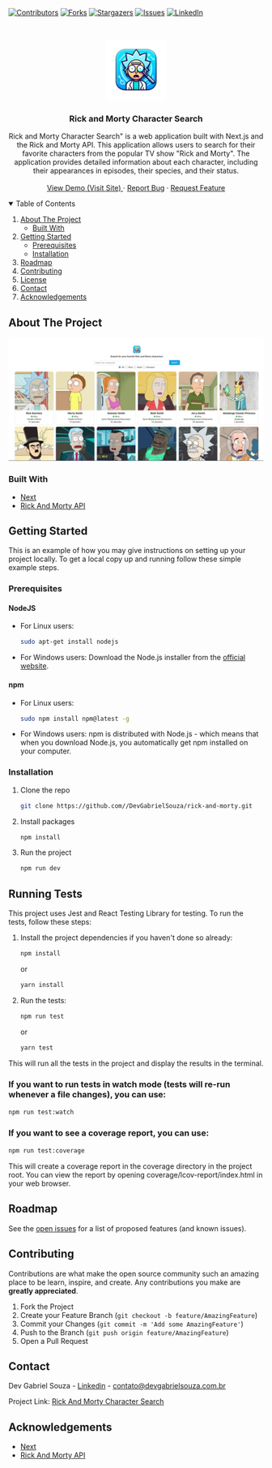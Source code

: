 <!-- PROJECT SHIELDS -->

[![Contributors][contributors-shield]][contributors-url]
[![Forks][forks-shield]][forks-url]
[![Stargazers][stars-shield]][stars-url]
[![Issues][issues-shield]][issues-url]
[![LinkedIn][linkedin-shield]][linkedin-url]

<!-- PROJECT LOGO -->
<br />
<p align="center">
  <a href="https://github.com/DevGabrielSouza/rick-and-morty/">
    <img src="public/rick-and-morty-search-logo.png" alt="Logo" width="120">
  </a>

  <h3 align="center">Rick and Morty Character Search</h3>

  <p align="center">
    Rick and Morty Character Search" is a web application built with Next.js and the Rick and Morty API. This application allows users to search for their favorite characters from the popular TV show "Rick and Morty". The application provides detailed information about each character, including their appearances in episodes, their species, and their status.
    <br />
    <br />
    <a href="https://rick-and-morty.devgabrielsouza.com.br" target="_blank">View Demo (Visit Site) </a>
    ·
    <a href="https://github.com/DevGabrielSouza/rick-and-morty/issues">Report Bug</a>
    ·
    <a href="https://github.com/DevGabrielSouza/rick-and-morty/issues">Request Feature</a>
  </p>
</p>

<!-- TABLE OF CONTENTS -->
<details open="open">
  <summary>Table of Contents</summary>
  <ol>
    <li>
      <a href="#about-the-project">About The Project</a>
      <ul>
        <li><a href="#built-with">Built With</a></li>
      </ul>
    </li>
    <li>
      <a href="#getting-started">Getting Started</a>
      <ul>
        <li><a href="#prerequisites">Prerequisites</a></li>
        <li><a href="#installation">Installation</a></li>
      </ul>
    </li>
    <li><a href="#roadmap">Roadmap</a></li>
    <li><a href="#contributing">Contributing</a></li>
    <li><a href="#license">License</a></li>
    <li><a href="#contact">Contact</a></li>
    <li><a href="#acknowledgements">Acknowledgements</a></li>
  </ol>
</details>

<!-- ABOUT THE PROJECT -->

## About The Project

![product-screenshot](public/app_screenshot.jpg)

### Built With

-   [Next](https://nextjs.org/)
-   [Rick And Morty API](rickandmortyapi.com/)

<!-- GETTING STARTED -->

## Getting Started

This is an example of how you may give instructions on setting up your project locally.
To get a local copy up and running follow these simple example steps.

### Prerequisites

#### NodeJS

-   For Linux users:
    ```sh
    sudo apt-get install nodejs
    ```
-   For Windows users:
    Download the Node.js installer from the [official website](https://nodejs.org/en/download/).

#### npm

-   For Linux users:

    ```sh
    sudo npm install npm@latest -g
    ```

-   For Windows users:
    npm is distributed with Node.js - which means that when you download Node.js, you automatically get npm installed on your computer.

### Installation

1. Clone the repo
    ```sh
    git clone https://github.com//DevGabrielSouza/rick-and-morty.git
    ```
2. Install packages
    ```sh
    npm install
    ```
3. Run the project
    ```sh
    npm run dev
    ```

## Running Tests

This project uses Jest and React Testing Library for testing. To run the tests, follow these steps:

1. Install the project dependencies if you haven't done so already:

    ```sh
    npm install
    ```

    or

    ```sh
    yarn install
    ```

2. Run the tests:

    ```sh
    npm run test
    ```

    or

    ```sh
    yarn test
    ```

This will run all the tests in the project and display the results in the terminal.

### If you want to run tests in watch mode (tests will re-run whenever a file changes), you can use:

```sh
npm run test:watch
```

### If you want to see a coverage report, you can use:

```sh
npm run test:coverage
```

This will create a coverage report in the coverage directory in the project root. You can view the report by opening coverage/lcov-report/index.html in your web browser.

<!-- ROADMAP -->

## Roadmap

See the [open issues](https://github.com/DevGabrielSouza/rick-and-morty/issues) for a list of proposed features (and known issues).

<!-- CONTRIBUTING -->

## Contributing

Contributions are what make the open source community such an amazing place to be learn, inspire, and create. Any contributions you make are **greatly appreciated**.

1. Fork the Project
2. Create your Feature Branch (`git checkout -b feature/AmazingFeature`)
3. Commit your Changes (`git commit -m 'Add some AmazingFeature'`)
4. Push to the Branch (`git push origin feature/AmazingFeature`)
5. Open a Pull Request

<!-- CONTACT -->

## Contact

Dev Gabriel Souza - [Linkedin](https://www.linkedin.com/in/devgabrielsouza/) - contato@devgabrielsouza.com.br

Project Link: [Rick And Morty Character Search](https://rick-and-morty.devgabrielsouza.com.br/)

<!-- ACKNOWLEDGEMENTS -->

## Acknowledgements

-   [Next](https://nextjs.org/docs)
-   [Rick And Morty API](https://rickandmortyapi.com/documentation)

<!-- MARKDOWN LINKS & IMAGES -->
<!-- https://www.markdownguide.org/basic-syntax/#reference-style-links -->

[contributors-shield]: https://img.shields.io/github/contributors/DevGabrielSouza/rick-and-morty.svg?style=for-the-badge
[contributors-url]: https://github.com/DevGabrielSouza/rick-and-morty/graphs/contributors
[forks-shield]: https://img.shields.io/github/forks/DevGabrielSouza/Best-README-Template.svg?style=for-the-badge
[forks-url]: https://github.com/DevGabrielSouza/rick-and-morty/network/members
[stars-shield]: https://img.shields.io/github/stars/DevGabrielSouza/Best-README-Template.svg?style=for-the-badge
[stars-url]: https://github.com/DevGabrielSouza/rick-and-morty/stargazers
[issues-shield]: https://img.shields.io/github/issues/DevGabrielSouza/Best-README-Template.svg?style=for-the-badge
[issues-url]: https://github.com/DevGabrielSouza/rick-and-morty/issues
[linkedin-shield]: https://img.shields.io/badge/-LinkedIn-black.svg?style=for-the-badge&logo=linkedin&colorB=555
[linkedin-url]: https://www.linkedin.com/in/devgabrielsouza/
[product-screenshot]: public/app_screenshot.jpg
